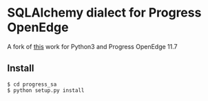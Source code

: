 # SQLAlchemy dialect for Progress OpenEdge

A fork of [this](https://github.com/dholth/progress_sa) work for Python3 and Progress OpenEdge 11.7

## Install

```$ git clone https://github.com/dominikpegler/progress_sa.git
$ cd progress_sa
$ python setup.py install
